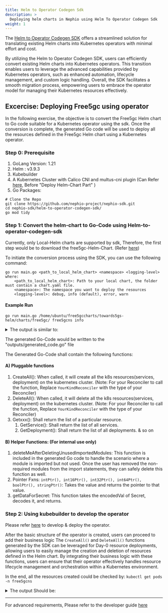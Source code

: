 ```yaml
---
title: Helm to Operator Codegen Sdk
description: >
  Deploying helm charts in Nephio using Helm To Operator Codegen Sdk
weight: 1
---
```


The [Helm to Operator Codegen SDK](https://github.com/nephio-project/nephio-sdk/tree/main/helm-to-operator-codegen-sdk) offers a streamlined solution for translating existing Helm charts into Kubernetes operators with minimal effort and cost.

By utilizing the Helm to Operator Codegen SDK, users can efficiently convert existing Helm charts into Kubernetes operators. This transition enables users to leverage the advanced capabilities provided by Kubernetes operators, such as enhanced automation, lifecycle management, and custom logic handling. Overall, the SDK facilitates a smooth migration process, empowering users to embrace the operator model for managing their Kubernetes resources effectively.

## Excercise: Deploying Free5gc using operator
In the following exercise, the objective is to convert the Free5gc Helm chart to Go code suitable for a Kubernetes operator using the sdk. Once the conversion is complete, the generated Go code will be used to deploy all the resources defined in the Free5gc Helm chart using a Kubernetes operator.

### Step 0: Prerequisite
1. GoLang Version: 1.21
2. Helm : v3.9.3
3. Kubebuilder
4. A Kubernetes Cluster with Calico CNI and multus-cni plugin (Can Refer [here](https://medium.com/rahasak/deploying-5g-core-network-with-free5gc-kubernets-and-helm-charts-29741cea3922), Before "Deploy Helm-Chart Part" )
5. Go Packages:
```
# Clone the Repo
git clone https://github.com/nephio-project/nephio-sdk.git
cd nephio-sdk/helm-to-operator-codegen-sdk/
go mod tidy
```

### Step 1: Convert the helm-chart to Go-Code using Helm-to-operator-codegen-sdk
Currently, only Local-Helm charts are supported by sdk, Therefore, the first step would be to download the free5gc-Helm-Chart. (Refer [here](https://github.com/Orange-OpenSource/towards5gs-helm/tree/main))

To initiate the conversion process using the SDK, you can use the following command:
```
go run main.go <path_to_local_helm_chart> <namespace> <logging-level>
where:
    <path_to_local_helm_chart>: Path to your local chart, the folder must contain a chart.yaml file.
    <namespace>: The namespace you want to deploy the resources
    <logging-level>: debug, info (default), error, warn

```


#### Example Run 
```
go run main.go /home/ubuntu/free5gccharts/towards5gs-helm/charts/free5gc/ free5gcns info
```
<details>
<summary>The output is similar to:</summary>

```bash
INFO[0000] free5gcns ../../testing_helpers/free5gc_helm_chart/towards5gs-helm/charts/free5gc/
INFO[0000]  ----------------- Converting Helm to Yaml --------------------------
WARN[0000] Duplication Detected in Struct Mapping | For Preconditions
WARN[0000] Duplication Detected in Struct Mapping | For ConditionStatus
WARN[0000] Duplication Detected in Enum Mapping | For ConditionStatus
INFO[0000] CurFile --> | temp/templated/free5gc/charts/free5gc-amf/templates/amf-configmap.yaml
INFO[0000]  Current KRM Resource| Kind : ConfigMap| YamlFilePath : temp/templated/free5gc/charts/free5gc-amf/templates/amf-configmap.yaml
INFO[0000]       Converting Runtime to Json Completed
INFO[0000]       Converting Json to String Completed
INFO[0000] CurFile --> | temp/templated/free5gc/charts/free5gc-amf/templates/amf-deployment.yaml
INFO[0000]  Current KRM Resource| Kind : Deployment| YamlFilePath : temp/templated/free5gc/charts/free5gc-amf/templates/amf-deployment.yaml
INFO[0000]       Converting Runtime to Json Completed
INFO[0000]       Converting Json to String Completed
INFO[0000] CurFile --> | temp/templated/free5gc/charts/free5gc-amf/templates/amf-hpa.yaml
ERRO[0000] Unable to convert yaml to unstructured |Object 'Kind' is missing in 'null'
INFO[0000] CurFile --> | temp/templated/free5gc/charts/free5gc-amf/templates/amf-ingress.yaml
ERRO[0000] Unable to convert yaml to unstructured |Object 'Kind' is missing in 'null'
INFO[0000] CurFile --> | temp/templated/free5gc/charts/free5gc-amf/templates/amf-n2-nad.yaml
INFO[0000] Kind | NetworkAttachmentDefinition Would Be Treated as Third Party Kind
INFO[0000]       Converting Unstructured to String Completed
INFO[0000] CurFile --> | temp/templated/free5gc/charts/free5gc-amf/templates/amf-service.yaml
INFO[0000]  Current KRM Resource| Kind : Service| YamlFilePath : temp/templated/free5gc/charts/free5gc-amf/templates/amf-service.yaml
INFO[0000]       Converting Runtime to Json Completed
INFO[0000]       Converting Json to String Completed
INFO[0000] CurFile --> | temp/templated/free5gc/charts/free5gc-ausf/templates/ausf-configmap.yaml
INFO[0000]  Current KRM Resource| Kind : ConfigMap| YamlFilePath : temp/templated/free5gc/charts/free5gc-ausf/templates/ausf-configmap.yaml
INFO[0000]       Converting Runtime to Json Completed
INFO[0000]       Converting Json to String Completed
INFO[0000] CurFile --> | temp/templated/free5gc/charts/free5gc-ausf/templates/ausf-deployment.yaml
INFO[0000]  Current KRM Resource| Kind : Deployment| YamlFilePath : temp/templated/free5gc/charts/free5gc-ausf/templates/ausf-deployment.yaml
INFO[0000]       Converting Runtime to Json Completed
INFO[0000]       Converting Json to String Completed
INFO[0000] CurFile --> | temp/templated/free5gc/charts/free5gc-ausf/templates/ausf-hpa.yaml
ERRO[0000] Unable to convert yaml to unstructured |Object 'Kind' is missing in 'null'
INFO[0000] CurFile --> | temp/templated/free5gc/charts/free5gc-ausf/templates/ausf-ingress.yaml
ERRO[0000] Unable to convert yaml to unstructured |Object 'Kind' is missing in 'null'
INFO[0000] CurFile --> | temp/templated/free5gc/charts/free5gc-ausf/templates/ausf-service.yaml
INFO[0000]  Current KRM Resource| Kind : Service| YamlFilePath : temp/templated/free5gc/charts/free5gc-ausf/templates/ausf-service.yaml
INFO[0000]       Converting Runtime to Json Completed
INFO[0000]       Converting Json to String Completed
INFO[0000] CurFile --> | temp/templated/free5gc/charts/free5gc-dbpython/templates/dbpython-deployment.yaml
INFO[0000]  Current KRM Resource| Kind : Deployment| YamlFilePath : temp/templated/free5gc/charts/free5gc-dbpython/templates/dbpython-deployment.yaml
INFO[0000]       Converting Runtime to Json Completed
INFO[0000]       Converting Json to String Completed
INFO[0000] CurFile --> | temp/templated/free5gc/charts/free5gc-nrf/templates/nrf-configmap.yaml
INFO[0000]  Current KRM Resource| Kind : ConfigMap| YamlFilePath : temp/templated/free5gc/charts/free5gc-nrf/templates/nrf-configmap.yaml
INFO[0000]       Converting Runtime to Json Completed
INFO[0000]       Converting Json to String Completed
INFO[0000] CurFile --> | temp/templated/free5gc/charts/free5gc-nrf/templates/nrf-deployment.yaml
INFO[0000]  Current KRM Resource| Kind : Deployment| YamlFilePath : temp/templated/free5gc/charts/free5gc-nrf/templates/nrf-deployment.yaml
INFO[0000]       Converting Runtime to Json Completed
INFO[0000]       Converting Json to String Completed
INFO[0000] CurFile --> | temp/templated/free5gc/charts/free5gc-nrf/templates/nrf-hpa.yaml
ERRO[0000] Unable to convert yaml to unstructured |Object 'Kind' is missing in 'null'
INFO[0000] CurFile --> | temp/templated/free5gc/charts/free5gc-nrf/templates/nrf-ingress.yaml
ERRO[0000] Unable to convert yaml to unstructured |Object 'Kind' is missing in 'null'
INFO[0000] CurFile --> | temp/templated/free5gc/charts/free5gc-nrf/templates/nrf-service.yaml
INFO[0000]  Current KRM Resource| Kind : Service| YamlFilePath : temp/templated/free5gc/charts/free5gc-nrf/templates/nrf-service.yaml
INFO[0000]       Converting Runtime to Json Completed
INFO[0000]       Converting Json to String Completed
INFO[0000] CurFile --> | temp/templated/free5gc/charts/free5gc-nssf/templates/nssf-configmap.yaml
INFO[0000]  Current KRM Resource| Kind : ConfigMap| YamlFilePath : temp/templated/free5gc/charts/free5gc-nssf/templates/nssf-configmap.yaml
INFO[0000]       Converting Runtime to Json Completed
INFO[0000]       Converting Json to String Completed
INFO[0000] CurFile --> | temp/templated/free5gc/charts/free5gc-nssf/templates/nssf-deployment.yaml
INFO[0000]  Current KRM Resource| Kind : Deployment| YamlFilePath : temp/templated/free5gc/charts/free5gc-nssf/templates/nssf-deployment.yaml
INFO[0000]       Converting Runtime to Json Completed
INFO[0000]       Converting Json to String Completed
INFO[0000] CurFile --> | temp/templated/free5gc/charts/free5gc-nssf/templates/nssf-hpa.yaml
ERRO[0000] Unable to convert yaml to unstructured |Object 'Kind' is missing in 'null'
INFO[0000] CurFile --> | temp/templated/free5gc/charts/free5gc-nssf/templates/nssf-ingress.yaml
ERRO[0000] Unable to convert yaml to unstructured |Object 'Kind' is missing in 'null'
INFO[0000] CurFile --> | temp/templated/free5gc/charts/free5gc-nssf/templates/nssf-service.yaml
INFO[0000]  Current KRM Resource| Kind : Service| YamlFilePath : temp/templated/free5gc/charts/free5gc-nssf/templates/nssf-service.yaml
INFO[0000]       Converting Runtime to Json Completed
INFO[0000]       Converting Json to String Completed
INFO[0000] CurFile --> | temp/templated/free5gc/charts/free5gc-pcf/templates/pcf-configmap.yaml
INFO[0000]  Current KRM Resource| Kind : ConfigMap| YamlFilePath : temp/templated/free5gc/charts/free5gc-pcf/templates/pcf-configmap.yaml
INFO[0000]       Converting Runtime to Json Completed
INFO[0000]       Converting Json to String Completed
INFO[0000] CurFile --> | temp/templated/free5gc/charts/free5gc-pcf/templates/pcf-deployment.yaml
INFO[0000]  Current KRM Resource| Kind : Deployment| YamlFilePath : temp/templated/free5gc/charts/free5gc-pcf/templates/pcf-deployment.yaml
INFO[0000]       Converting Runtime to Json Completed
INFO[0000]       Converting Json to String Completed
INFO[0000] CurFile --> | temp/templated/free5gc/charts/free5gc-pcf/templates/pcf-hpa.yaml
ERRO[0000] Unable to convert yaml to unstructured |Object 'Kind' is missing in 'null'
INFO[0000] CurFile --> | temp/templated/free5gc/charts/free5gc-pcf/templates/pcf-ingress.yaml
ERRO[0000] Unable to convert yaml to unstructured |Object 'Kind' is missing in 'null'
INFO[0000] CurFile --> | temp/templated/free5gc/charts/free5gc-pcf/templates/pcf-service.yaml
INFO[0000]  Current KRM Resource| Kind : Service| YamlFilePath : temp/templated/free5gc/charts/free5gc-pcf/templates/pcf-service.yaml
INFO[0000]       Converting Runtime to Json Completed
INFO[0000]       Converting Json to String Completed
INFO[0000] CurFile --> | temp/templated/free5gc/charts/free5gc-smf/templates/smf-configmap.yaml
INFO[0000]  Current KRM Resource| Kind : ConfigMap| YamlFilePath : temp/templated/free5gc/charts/free5gc-smf/templates/smf-configmap.yaml
INFO[0000]       Converting Runtime to Json Completed
INFO[0000]       Converting Json to String Completed
INFO[0000] CurFile --> | temp/templated/free5gc/charts/free5gc-smf/templates/smf-deployment.yaml
INFO[0000]  Current KRM Resource| Kind : Deployment| YamlFilePath : temp/templated/free5gc/charts/free5gc-smf/templates/smf-deployment.yaml
INFO[0000]       Converting Runtime to Json Completed
INFO[0000]       Converting Json to String Completed
INFO[0000] CurFile --> | temp/templated/free5gc/charts/free5gc-smf/templates/smf-hpa.yaml
ERRO[0000] Unable to convert yaml to unstructured |Object 'Kind' is missing in 'null'
INFO[0000] CurFile --> | temp/templated/free5gc/charts/free5gc-smf/templates/smf-ingress.yaml
ERRO[0000] Unable to convert yaml to unstructured |Object 'Kind' is missing in 'null'
INFO[0000] CurFile --> | temp/templated/free5gc/charts/free5gc-smf/templates/smf-n4-nad.yaml
INFO[0000] Kind | NetworkAttachmentDefinition Would Be Treated as Third Party Kind
INFO[0000]       Converting Unstructured to String Completed
INFO[0000] CurFile --> | temp/templated/free5gc/charts/free5gc-smf/templates/smf-service.yaml
INFO[0000]  Current KRM Resource| Kind : Service| YamlFilePath : temp/templated/free5gc/charts/free5gc-smf/templates/smf-service.yaml
INFO[0000]       Converting Runtime to Json Completed
INFO[0000]       Converting Json to String Completed
INFO[0000] CurFile --> | temp/templated/free5gc/charts/free5gc-udm/templates/udm-configmap.yaml
INFO[0000]  Current KRM Resource| Kind : ConfigMap| YamlFilePath : temp/templated/free5gc/charts/free5gc-udm/templates/udm-configmap.yaml
INFO[0000]       Converting Runtime to Json Completed
INFO[0000]       Converting Json to String Completed
INFO[0000] CurFile --> | temp/templated/free5gc/charts/free5gc-udm/templates/udm-deployment.yaml
INFO[0000]  Current KRM Resource| Kind : Deployment| YamlFilePath : temp/templated/free5gc/charts/free5gc-udm/templates/udm-deployment.yaml
INFO[0000]       Converting Runtime to Json Completed
INFO[0000]       Converting Json to String Completed
INFO[0000] CurFile --> | temp/templated/free5gc/charts/free5gc-udm/templates/udm-hpa.yaml
ERRO[0000] Unable to convert yaml to unstructured |Object 'Kind' is missing in 'null'
INFO[0000] CurFile --> | temp/templated/free5gc/charts/free5gc-udm/templates/udm-ingress.yaml
ERRO[0000] Unable to convert yaml to unstructured |Object 'Kind' is missing in 'null'
INFO[0000] CurFile --> | temp/templated/free5gc/charts/free5gc-udm/templates/udm-service.yaml
INFO[0000]  Current KRM Resource| Kind : Service| YamlFilePath : temp/templated/free5gc/charts/free5gc-udm/templates/udm-service.yaml
INFO[0000]       Converting Runtime to Json Completed
INFO[0000]       Converting Json to String Completed
INFO[0000] CurFile --> | temp/templated/free5gc/charts/free5gc-udr/templates/udr-configmap.yaml
INFO[0000]  Current KRM Resource| Kind : ConfigMap| YamlFilePath : temp/templated/free5gc/charts/free5gc-udr/templates/udr-configmap.yaml
INFO[0000]       Converting Runtime to Json Completed
INFO[0000]       Converting Json to String Completed
INFO[0000] CurFile --> | temp/templated/free5gc/charts/free5gc-udr/templates/udr-deployment.yaml
INFO[0000]  Current KRM Resource| Kind : Deployment| YamlFilePath : temp/templated/free5gc/charts/free5gc-udr/templates/udr-deployment.yaml
INFO[0000]       Converting Runtime to Json Completed
INFO[0000]       Converting Json to String Completed
INFO[0000] CurFile --> | temp/templated/free5gc/charts/free5gc-udr/templates/udr-hpa.yaml
ERRO[0000] Unable to convert yaml to unstructured |Object 'Kind' is missing in 'null'
INFO[0000] CurFile --> | temp/templated/free5gc/charts/free5gc-udr/templates/udr-ingress.yaml
ERRO[0000] Unable to convert yaml to unstructured |Object 'Kind' is missing in 'null'
INFO[0000] CurFile --> | temp/templated/free5gc/charts/free5gc-udr/templates/udr-service.yaml
INFO[0000]  Current KRM Resource| Kind : Service| YamlFilePath : temp/templated/free5gc/charts/free5gc-udr/templates/udr-service.yaml
INFO[0000]       Converting Runtime to Json Completed
INFO[0000]       Converting Json to String Completed
INFO[0000] CurFile --> | temp/templated/free5gc/charts/free5gc-upf/templates/upf/upf-configmap.yaml
INFO[0000]  Current KRM Resource| Kind : ConfigMap| YamlFilePath : temp/templated/free5gc/charts/free5gc-upf/templates/upf/upf-configmap.yaml
INFO[0000]       Converting Runtime to Json Completed
INFO[0000]       Converting Json to String Completed
INFO[0000] CurFile --> | temp/templated/free5gc/charts/free5gc-upf/templates/upf/upf-deployment.yaml
INFO[0000]  Current KRM Resource| Kind : Deployment| YamlFilePath : temp/templated/free5gc/charts/free5gc-upf/templates/upf/upf-deployment.yaml
INFO[0000]       Converting Runtime to Json Completed
INFO[0000]       Converting Json to String Completed
INFO[0000] CurFile --> | temp/templated/free5gc/charts/free5gc-upf/templates/upf/upf-hpa.yaml
ERRO[0000] Unable to convert yaml to unstructured |Object 'Kind' is missing in 'null'
INFO[0000] CurFile --> | temp/templated/free5gc/charts/free5gc-upf/templates/upf-n3-nad.yaml
INFO[0000] Kind | NetworkAttachmentDefinition Would Be Treated as Third Party Kind
INFO[0000]       Converting Unstructured to String Completed
INFO[0000] CurFile --> | temp/templated/free5gc/charts/free5gc-upf/templates/upf-n4-nad.yaml
INFO[0000] Kind | NetworkAttachmentDefinition Would Be Treated as Third Party Kind
INFO[0000]       Converting Unstructured to String Completed
INFO[0000] CurFile --> | temp/templated/free5gc/charts/free5gc-upf/templates/upf-n6-nad.yaml
INFO[0000] Kind | NetworkAttachmentDefinition Would Be Treated as Third Party Kind
INFO[0000]       Converting Unstructured to String Completed
INFO[0000] CurFile --> | temp/templated/free5gc/charts/free5gc-upf/templates/upf-n9-nad.yaml
ERRO[0000] Unable to convert yaml to unstructured |Object 'Kind' is missing in 'null'
INFO[0000] CurFile --> | temp/templated/free5gc/charts/free5gc-upf/templates/upf1/upf1-configmap.yaml
ERRO[0000] Unable to convert yaml to unstructured |Object 'Kind' is missing in 'null'
INFO[0000] CurFile --> | temp/templated/free5gc/charts/free5gc-upf/templates/upf1/upf1-deployment.yaml
ERRO[0000] Unable to convert yaml to unstructured |Object 'Kind' is missing in 'null'
INFO[0000] CurFile --> | temp/templated/free5gc/charts/free5gc-upf/templates/upf1/upf1-hpa.yaml
ERRO[0000] Unable to convert yaml to unstructured |Object 'Kind' is missing in 'null'
INFO[0000] CurFile --> | temp/templated/free5gc/charts/free5gc-upf/templates/upf2/upf2-configmap.yaml
ERRO[0000] Unable to convert yaml to unstructured |Object 'Kind' is missing in 'null'
INFO[0000] CurFile --> | temp/templated/free5gc/charts/free5gc-upf/templates/upf2/upf2-deployment.yaml
ERRO[0000] Unable to convert yaml to unstructured |Object 'Kind' is missing in 'null'
INFO[0000] CurFile --> | temp/templated/free5gc/charts/free5gc-upf/templates/upf2/upf2-hpa.yaml
ERRO[0000] Unable to convert yaml to unstructured |Object 'Kind' is missing in 'null'
INFO[0000] CurFile --> | temp/templated/free5gc/charts/free5gc-upf/templates/upfb/upfb-configmap.yaml
ERRO[0000] Unable to convert yaml to unstructured |Object 'Kind' is missing in 'null'
INFO[0000] CurFile --> | temp/templated/free5gc/charts/free5gc-upf/templates/upfb/upfb-deployment.yaml
ERRO[0000] Unable to convert yaml to unstructured |Object 'Kind' is missing in 'null'
INFO[0000] CurFile --> | temp/templated/free5gc/charts/free5gc-upf/templates/upfb/upfb-hpa.yaml
ERRO[0000] Unable to convert yaml to unstructured |Object 'Kind' is missing in 'null'
INFO[0000] CurFile --> | temp/templated/free5gc/charts/free5gc-webui/templates/webui-configmap.yaml
INFO[0000]  Current KRM Resource| Kind : ConfigMap| YamlFilePath : temp/templated/free5gc/charts/free5gc-webui/templates/webui-configmap.yaml
INFO[0000]       Converting Runtime to Json Completed
INFO[0000]       Converting Json to String Completed
INFO[0000] CurFile --> | temp/templated/free5gc/charts/free5gc-webui/templates/webui-deployment.yaml
INFO[0000]  Current KRM Resource| Kind : Deployment| YamlFilePath : temp/templated/free5gc/charts/free5gc-webui/templates/webui-deployment.yaml
INFO[0000]       Converting Runtime to Json Completed
INFO[0000]       Converting Json to String Completed
INFO[0000] CurFile --> | temp/templated/free5gc/charts/free5gc-webui/templates/webui-hpa.yaml
ERRO[0000] Unable to convert yaml to unstructured |Object 'Kind' is missing in 'null'
INFO[0000] CurFile --> | temp/templated/free5gc/charts/free5gc-webui/templates/webui-ingress.yaml
ERRO[0000] Unable to convert yaml to unstructured |Object 'Kind' is missing in 'null'
INFO[0000] CurFile --> | temp/templated/free5gc/charts/free5gc-webui/templates/webui-service.yaml
INFO[0000]  Current KRM Resource| Kind : Service| YamlFilePath : temp/templated/free5gc/charts/free5gc-webui/templates/webui-service.yaml
INFO[0000]       Converting Runtime to Json Completed
INFO[0000]       Converting Json to String Completed
INFO[0000] CurFile --> | temp/templated/free5gc/charts/mongodb/templates/serviceaccount.yaml
INFO[0000]  Current KRM Resource| Kind : ServiceAccount| YamlFilePath : temp/templated/free5gc/charts/mongodb/templates/serviceaccount.yaml
INFO[0000]       Converting Runtime to Json Completed
INFO[0000]       Converting Json to String Completed
INFO[0000] CurFile --> | temp/templated/free5gc/charts/mongodb/templates/standalone/dep-sts.yaml
INFO[0000]  Current KRM Resource| Kind : StatefulSet| YamlFilePath : temp/templated/free5gc/charts/mongodb/templates/standalone/dep-sts.yaml
INFO[0000]       Converting Runtime to Json Completed
INFO[0000]       Converting Json to String Completed
INFO[0000] CurFile --> | temp/templated/free5gc/charts/mongodb/templates/standalone/svc.yaml
INFO[0000]  Current KRM Resource| Kind : Service| YamlFilePath : temp/templated/free5gc/charts/mongodb/templates/standalone/svc.yaml
INFO[0000]       Converting Runtime to Json Completed
INFO[0000]       Converting Json to String Completed
INFO[0000] ----------------- Writing GO Code ---------------------------------
INFO[0000] ----------------- Program Run Successful| Summary ---------------------------------
INFO[0000] Deployment            |11
INFO[0000] NetworkAttachmentDefinition           |5
INFO[0000] Service               |10
INFO[0000] ServiceAccount                |1
INFO[0000] StatefulSet           |1
INFO[0000] ConfigMap             |10

```
</details>

The generated Go-Code would be written to the "outputs/generated_code.go" file

The Generated Go-Code shall contain the following functions:

#### A) Pluggable functions
1. CreateAll():  When called, it will create all the k8s resources(services, deployment) on the kubernetes cluster. (Note: For your Reconciler to call the function, Replace `YourKindReconciler` with the type of your Reconciler)
2. DeleteAll(): When called, it will delete all the k8s resources(services, deployment) on the kubernetes cluster. (Note: For your Reconciler to call the function, Replace `YourKindReconciler` with the type of your Reconciler)
3. Getxxx(): Shall return the list of a particular resource.
    1. GetService(): Shall return the list of all services.
    2. GetDeployment(): Shall return the list of all deployments. & so on

#### B) Helper Functions: (For internal use only)
1. deleteMeAfterDeletingUnusedImportedModules: This function is included in the generated Go code to handle the scenario where a module is imported but not used. Once the user has removed the non-required modules from the import statements, they can safely delete this function as well.
2. Pointer Fxns: `intPtr(), int16Ptr(), int32Ptr(), int64Ptr(), boolPtr(), stringPtr()`: Takes the value and returns the pointer to that value.
3. getDataForSecret: This function takes the encodedVal of Secret, decodes it, and returns.

### Step 2: Using kubebuilder to develop the operator
Please refer [here](https://book.kubebuilder.io/quick-start) to develop & deploy the operator.

After the basic structure of the operator is created, users can proceed to add their business logic
The `CreateAll()` and `DeleteAll()` functions generated by the SDK can be leveraged for Day-0 resource deployments, allowing users to easily manage the creation and deletion of resources defined in the Helm chart. By integrating their business logic with these functions, users can ensure that their operator effectively handles resource lifecycle management and orchestration within a Kubernetes environment.

In the end, all the resources created could be checked by:
`kubectl get pods -n free5gcns`

<details>
<summary>The output Should be: </summary>

```bash
mongodb-0                                                1/1     Running             0          87m
release-name-free5gc-amf-amf-8649b95f6-hkrqr             1/1     Running             0          87m
release-name-free5gc-ausf-ausf-78864bd7c4-cgc8v          1/1     Running             0          87m
release-name-free5gc-dbpython-dbpython-6f7fbbbd4-qmg4b   1/1     Running             0          87m
release-name-free5gc-nrf-nrf-7f99d8bbcc-kkzzv            1/1     Running             0          87m
release-name-free5gc-nssf-nssf-bdbf85c77-2dkd4           1/1     Running             0          87m
release-name-free5gc-pcf-pcf-c447dcfb6-ftnnv             1/1     Running             0          87m
release-name-free5gc-smf-smf-797db658cf-ndnss            1/1     Running             0          87m
release-name-free5gc-udm-udm-64d6c55855-6sl9n            1/1     Running             0          87m
release-name-free5gc-udr-udr-7566b84c8b-5n7dv            1/1     Running             0          87m
release-name-free5gc-upf-upf-76bd87cc76-bfqsw            1/1     Running             0          87m
release-name-free5gc-webui-webui-7dccf6c877-lj5p5        1/1     Running             0          87m

```
</details>

----
For advanced requirements, Please refer to the developer guide [here](/content/en/docs/guides/contributor-guides/helm-to-operator-codegen-sdk-developer-guide.md)
